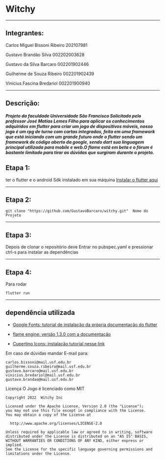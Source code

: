 # Witchy
---

## Integrantes:

Carlos Miguel Bissoni Ribeiro
202107981

Gustavo Brandão Silva
002202003628

Gustavo da Silva Barcaro
002201902446

Guilherme de Souza Ribeiro
002201902439

Vinícius Fascina Bredariol
002201900940

---
   ##  Descrição: 
   
   ##### Projeto da faculdade Universidade São Francisco  Solicitado pelo professor  José Matias Lemes Filho para aplicar os conhecimentos adquiridos em flutter para  criar um jogo de dispositivos móveis, nosso jogo é um rpg de turno com cartas integradas, feita em uma framework que está iniciando com um grande futuro onde o flutter sendo um   framework de código aberto da google, sendo dart sua linguagem principal utilizada para mobile e web.O flame está em beta e o fórum é bastante  limitado para tirar as dúvidas que surgiram durante o projeto.
   
   
   


   ##  Etapa 1: 
   
   
   ter o flutter e o android Sdk instalado em sua máquina [Instalar o flutter aqui](https://docs.flutter.dev/get-started/install?gclid=CjwKCAiApvebBhAvEiwAe7mHSIjZRfE9WBuiRTH8YUi5XaA4aSUX0biJEnBwaT0BK7YH30Ag8HJDghoCrmoQAvD_BwE&gclsrc=aw.ds)
   
   
---
 ##  Etapa 2:          
```
git clone "https://github.com/GustavoBarcaro/witchy.git"  Nome do Projeto
  ```
---
## Etapa 3:  


  Depois de clonar o repositório  deve Entrar no pubspec.yaml  e pressionar ctrl-s para instalar as dependências

    
---
##  Etapa 4: 
  Para rodar 
  ```
  flutter run 
  ```
  ---

## dependência utilizada  
- [Google Fonts:  tutorial de instalação da própria documentação do flutter](https://pub.dev/packages/google_fonts)


- [flame engine: versão 1.3.0 com a documentação](https://docs.flame-engine.org/1.3.0/)


- [Cupertino Icons: instalação tutorial nesse link](https://pub.dev/packages/cupertino_icons/install)



Em caso de dúvidas mandar E-mail para: 
  ```
  carlos.bissoni@mail.usf.edu.br
  guilherme.souza.ribeiro@mail.usf.edu.br
  gustavo.barcaro@mail.usf.edu.br
  vinicius.bredariol@mail.usf.edu.br
  gustavo.brandao@mail.usf.edu.br
  ```
Licença 
O Jogo é licenciado como  MIT 
  ```
Copyright 2022  Witchy Inc

Licensed under the Apache License, Version 2.0 (the "License");
you may not use this file except in compliance with the License.
You may obtain a copy of the License at

    http://www.apache.org/licenses/LICENSE-2.0

Unless required by applicable law or agreed to in writing, software
distributed under the License is distributed on an "AS IS" BASIS,
WITHOUT WARRANTIES OR CONDITIONS OF ANY KIND, either express or implied.
See the License for the specific language governing permissions and
limitations under the License.
  ```
